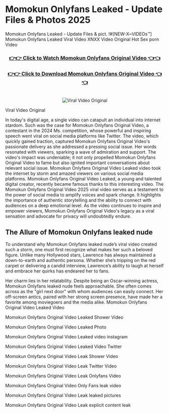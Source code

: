 # Momokun Onlyfans Leaked - Update Files & Photos 2025

Momokun Onlyfans Leaked - Update Files & pict. !#[NEW-X~VIDEOs™] Momokun Onlyfans Leaked Viral Video XNXX Video Original Hot Sex porn Video
<br>
<div align="center">
<h3><a href="https://links2leaks.com/momokun" rel="nofollow">👉👉 Click to Watch Momokun Onlyfans Original Video 👈👈</a></h3>
<h3><a href="https://links2leaks.com/momokun" rel="nofollow">👉👉 Click to Download Momokun Onlyfans Original Video 👈👈</a></h3>
<br>
<a href="https://links2leaks.com/momokun" rel="nofollow"><img src="https://i.ibb.co/Gkj2r4b/banner.png" alt="Viral Video Original" style="max-width: 100%; display: inline-block;" data-target="animated-image.originalImage"></a>
</div>

Viral Video Original

In today's digital age, a single video can catapult an individual into internet stardom. Such was the case for Momokun Onlyfans Original Video, a contestant in the 2024 Ms. competition, whose powerful and inspiring speech went viral on social media platforms like Twitter.
The video, which quickly gained traction, captured Momokun Onlyfans Original Video's passionate delivery as she addressed a pressing social issue. Her words resonated with viewers, sparking a wave of admiration and support. The video's impact was undeniable; it not only propelled Momokun Onlyfans Original Video to fame but also ignited important conversations about relevant social issue.
Momokun Onlyfans Original Video Leaked video took the internet by storm and amazed viewers on various social media platforms. Momokun Onlyfans Original Video Leaked, a young and talented digital creator, recently became famous thanks to this interesting video.
The Momokun Onlyfans Original Video 2025 viral video serves as a testament to the power of social media to amplify voices and spark change. It highlights the importance of authentic storytelling and the ability to connect with audiences on a deep emotional level. As the video continues to inspire and empower viewers, Momokun Onlyfans Original Video's legacy as a viral sensation and advocate for privacy will undoubtedly endure.

<h2>The Allure of Momokun Onlyfans leaked nude</h2>


To understand why Momokun Onlyfans leaked nude’s viral video created such a storm, one must first recognize what makes her such a beloved figure. Unlike many Hollywood stars, Lawrence has always maintained a down-to-earth and authentic persona. Whether she’s tripping on the red carpet or delivering a candid interview, Lawrence’s ability to laugh at herself and embrace her quirks has endeared her to fans.

Her charm lies in her relatability. Despite being an Oscar-winning actress, Momokun Onlyfans leaked nude feels approachable. She often comes across as the "girl next door" with whom audiences can easily connect. Her off-screen antics, paired with her strong screen presence, have made her a favorite among moviegoers and the media alike.
Momokun Onlyfans Original Video Leaked Video

Momokun Onlyfans Original Video Leaked Shower Video

Momokun Onlyfans Original Video Leaked Photo

Momokun Onlyfans Original Video Leaked video instagram

Momokun Onlyfans Original Video Leaked Video Twitter

Momokun Onlyfans Original Video Leak Shower Video

Momokun Onlyfans Original Video Leak Twitter Video

Momokun Onlyfans Original Video Leak Onlyfans Video

Momokun Onlyfans Original Video Only Fans leak video

Momokun Onlyfans Original Video Leak leaked pictures

Momokun Onlyfans Original Video Leak explicit content leak